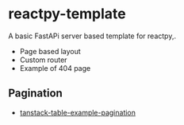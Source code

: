 # reactpy-template

A basic FastAPi server based template for reactpy,.

* Page based layout
* Custom router
* Example of 404 page

## Pagination

* [tanstack-table-example-pagination](https://codesandbox.io/p/devbox/tanstack-table-example-pagination-gyupo9?file=%2Fsrc%2FmakeData.ts)
